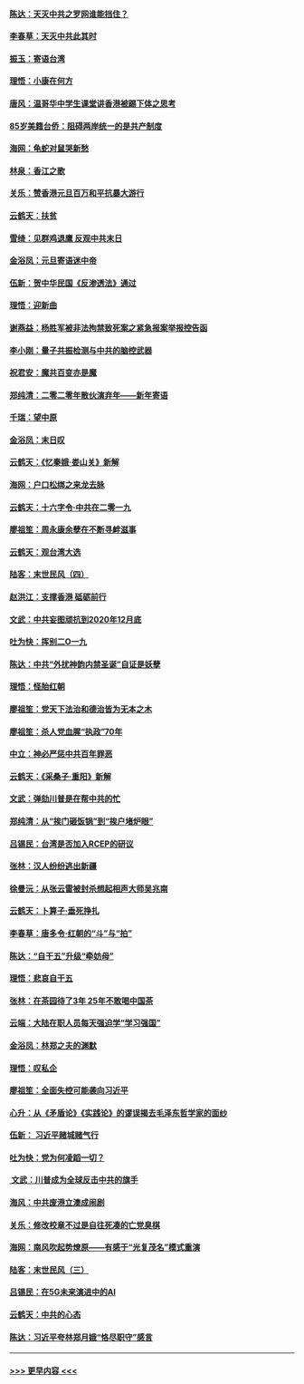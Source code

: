 #### [陈达：天灭中共之罗网谁能挡住？](../pages/nsc993/n11767465.md?t=01041701) 
#### [李春草：天灭中共此其时](../pages/nsc993/n11767452.md?t=01041701) 
#### [振玉：寄语台湾](../pages/nsc993/n11767432.md?t=01041701) 
#### [理悟：小康在何方](../pages/nsc993/n11767394.md?t=01041701) 
#### [唐风：温哥华中学生课堂讲香港被踢下体之思考](../pages/nsc993/n11766848.md?t=01041701) 
#### [85岁美籍台侨：阻碍两岸统一的是共产制度](../pages/nsc993/n11765043.md?t=01041701) 
#### [海网：龟蛇对鼠哭新愁](../pages/nsc993/n11764895.md?t=01041701) 
#### [林泉：香江之歌](../pages/nsc993/n11764415.md?t=01041701) 
#### [关乐：赞香港元旦百万和平抗暴大游行](../pages/nsc993/n11764382.md?t=01041701) 
#### [云鹤天：扶贫](../pages/nsc993/n11764245.md?t=01041701) 
#### [雪绮：见群鸡退鹰  反观中共末日](../pages/nsc993/n11762112.md?t=01041701) 
#### [金浴凤：元旦寄语迷中帝](../pages/nsc993/n11761788.md?t=01041701) 
#### [伍新：贺中华民国《反渗透法》通过](../pages/nsc993/n11761994.md?t=01041701) 
#### [理悟：迎新曲](../pages/nsc993/n11761152.md?t=01041701) 
#### [谢燕益：杨胜军被非法拘禁致死案之紧急报案举报控告函](../pages/nsc993/n11756134.md?t=01041701) 
#### [李小刚：量子共振检测与中共的脑控武器](../pages/nsc993/n11754518.md?t=01041701) 
#### [祝君安：魔共百变亦是魔](../pages/nsc993/n11754469.md?t=01041701) 
#### [郑纯清：二零二零年散伙演弃年——新年寄语](../pages/nsc993/n11754195.md?t=01041701) 
#### [千瑞：望中原](../pages/nsc993/n11754159.md?t=01041701) 
#### [金浴凤：末日叹](../pages/nsc993/n11752359.md?t=01041701) 
#### [云鹤天：《忆秦娥‧娄山关》新解](../pages/nsc993/n11752348.md?t=01041701) 
#### [海网：户口松绑之来龙去脉](../pages/nsc993/n11752328.md?t=01041701) 
#### [云鹤天：十六字令‧中共在二零一九](../pages/nsc993/n11752305.md?t=01041701) 
#### [廖祖笙：周永康余孽在不断寻衅滋事](../pages/nsc993/n11751013.md?t=01041701) 
#### [云鹤天：观台湾大选](../pages/nsc993/n11751007.md?t=01041701) 
#### [陆客：末世民风（四）](../pages/nsc993/n11749203.md?t=01041701) 
#### [赵洪江：支撑香港 砥砺前行](../pages/nsc993/n11748482.md?t=01041701) 
#### [文武：中共妄图顽抗到2020年12月底](../pages/nsc993/n11748446.md?t=01041701) 
#### [吐为快：挥别二O一九](../pages/nsc993/n11748411.md?t=01041701) 
#### [陈达：中共“外扰神韵内禁圣诞”自证是妖孽](../pages/nsc993/n11748226.md?t=01041701) 
#### [理悟：怪胎红朝](../pages/nsc993/n11748206.md?t=01041701) 
#### [廖祖笙：党天下法治和德治皆为无本之木](../pages/nsc993/n11748135.md?t=01041701) 
#### [廖祖笙：杀人党血腥“执政”70年](../pages/nsc993/n11745144.md?t=01041701) 
#### [中立：神必严惩中共百年罪恶](../pages/nsc993/n11744970.md?t=01041701) 
#### [云鹤天：《采桑子‧重阳》新解](../pages/nsc993/n11744948.md?t=01041701) 
#### [文武：弹劾川普是在帮中共的忙](../pages/nsc993/n11744758.md?t=01041701) 
#### [郑纯清：从“挨门砸饭锅”到“挨户堵炉眼”](../pages/nsc993/n11744745.md?t=01041701) 
#### [吕锡民：台湾是否加入RCEP的研议](../pages/nsc993/n11744701.md?t=01041701) 
#### [张林：汉人纷纷逃出新疆](../pages/nsc993/n11743530.md?t=01041701) 
#### [徐曼沅：从张云雷被封杀想起相声大师吴兆南](../pages/nsc993/n11741816.md?t=01041701) 
#### [云鹤天：卜算子‧垂死挣扎](../pages/nsc993/n11739956.md?t=01041701) 
#### [李春草：唐多令‧红朝的“斗”与“拍”](../pages/nsc993/n11739830.md?t=01041701) 
#### [陈达：“自干五”升级“牵妨母”](../pages/nsc993/n11739724.md?t=01041701) 
#### [理悟：悲哀自干五](../pages/nsc993/n11739547.md?t=01041701) 
#### [张林：在茶园待了3年 25年不敢喝中国茶](../pages/nsc993/n11739240.md?t=01041701) 
#### [云端：大陆在职人员每天强迫学“学习强国”](../pages/nsc993/n11738735.md?t=01041701) 
#### [金浴凤：林郑之夫的渊默](../pages/nsc993/n11737735.md?t=01041701) 
#### [理悟：叹私企](../pages/nsc993/n11737715.md?t=01041701) 
#### [廖祖笙：全面失控可能袭向习近平](../pages/nsc993/n11737704.md?t=01041701) 
#### [心升：从《矛盾论》《实践论》的谬误揭去毛泽东哲学家的面纱](../pages/nsc993/n11736962.md?t=01041701) 
#### [伍新： 习近平赌城赌气行](../pages/nsc993/n11736929.md?t=01041701) 
#### [吐为快：党为何凌蹈一切？](../pages/nsc993/n11736915.md?t=01041701) 
#### [ 文武：川普成为全球反击中共的旗手](../pages/nsc993/n11736882.md?t=01041701) 
#### [海风：中共废港立澳成闹剧](../pages/nsc993/n11735857.md?t=01041701) 
#### [关乐：修改校章不过是自往死凑的亡党臭棋](../pages/nsc993/n11735097.md?t=01041701) 
#### [海网：南风吹起势燎原——有感于“光复茂名”模式重演](../pages/nsc993/n11732308.md?t=01041701) 
#### [陆客：末世民风（三）](../pages/nsc993/n11732211.md?t=01041701) 
#### [吕锡民：在5G未来演进中的AI](../pages/nsc993/n11730010.md?t=01041701) 
#### [云鹤天：中共的心态](../pages/nsc993/n11729906.md?t=01041701) 
#### [陈达：习近平夸林郑月娥“恪尽职守”感言](../pages/nsc993/n11729881.md?t=01041701) 

----
#### [ >>> 更早内容 <<< ](../indexes/nsc993-earlier.md)
